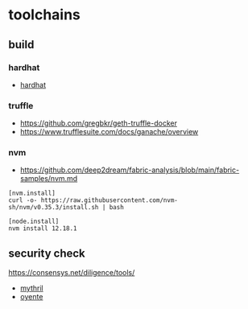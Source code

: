 # toolchains
## build
### hardhat
- [hardhat](https://hardhat.org/hardhat-network/)
### truffle
- https://github.com/gregbkr/geth-truffle-docker
- https://www.trufflesuite.com/docs/ganache/overview
### nvm
- https://github.com/deep2dream/fabric-analysis/blob/main/fabric-samples/nvm.md
```
[nvm.install]
curl -o- https://raw.githubusercontent.com/nvm-sh/nvm/v0.35.3/install.sh | bash

[node.install]
nvm install 12.18.1
```
## security check
https://consensys.net/diligence/tools/
- [mythril](https://github.com/ConsenSys/mythril)
- [oyente](https://github.com/enzymefinance/oyente)
